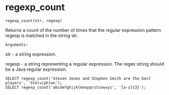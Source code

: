 # regexp_count

    regexp_count(str, regexp)

Returns a count of the number of times that the regular expression pattern regexp is matched in the string str.

`Arguments:`

str - a string expression.

regexp - a string representing a regular expression.
The regex string should be a Java regular expression.

    SELECT regexp_count('Steven Jones and Stephen Smith are the best players', 'Ste(v|ph)en');
    SELECT regexp_count('abcdefghijklmnopqrstuvwxyz', '[a-z]{3}');
